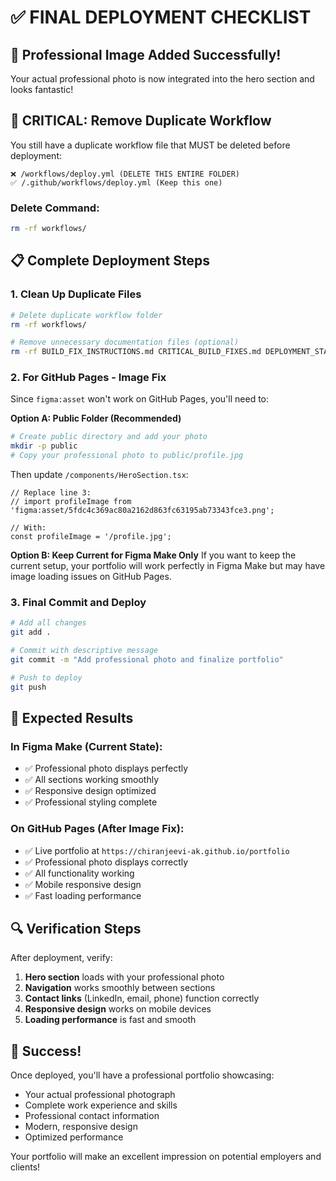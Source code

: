 # ✅ FINAL DEPLOYMENT CHECKLIST

## 🎯 Professional Image Added Successfully!

Your actual professional photo is now integrated into the hero section and looks fantastic!

## 🚨 CRITICAL: Remove Duplicate Workflow

You still have a duplicate workflow file that MUST be deleted before deployment:

```
❌ /workflows/deploy.yml (DELETE THIS ENTIRE FOLDER)
✅ /.github/workflows/deploy.yml (Keep this one)
```

### Delete Command:
```bash
rm -rf workflows/
```

## 📋 Complete Deployment Steps

### 1. Clean Up Duplicate Files
```bash
# Delete duplicate workflow folder
rm -rf workflows/

# Remove unnecessary documentation files (optional)
rm -rf BUILD_FIX_INSTRUCTIONS.md CRITICAL_BUILD_FIXES.md DEPLOYMENT_STATUS_CHECK.md FINAL_BUILD_SOLUTION.md FINAL_DEPLOYMENT_INSTRUCTIONS.md GITHUB_PAGES_DEPLOYMENT_GUIDE.md GITHUB_PAGES_TROUBLESHOOTING.md QUICK_FIX_GUIDE.md
```

### 2. For GitHub Pages - Image Fix
Since `figma:asset` won't work on GitHub Pages, you'll need to:

**Option A: Public Folder (Recommended)**
```bash
# Create public directory and add your photo
mkdir -p public
# Copy your professional photo to public/profile.jpg
```

Then update `/components/HeroSection.tsx`:
```tsx
// Replace line 3:
// import profileImage from 'figma:asset/5fdc4c369ac80a2162d863fc63195ab73343fce3.png';

// With:
const profileImage = '/profile.jpg';
```

**Option B: Keep Current for Figma Make Only**
If you want to keep the current setup, your portfolio will work perfectly in Figma Make but may have image loading issues on GitHub Pages.

### 3. Final Commit and Deploy
```bash
# Add all changes
git add .

# Commit with descriptive message
git commit -m "Add professional photo and finalize portfolio"

# Push to deploy
git push
```

## 🎯 Expected Results

### In Figma Make (Current State):
- ✅ Professional photo displays perfectly
- ✅ All sections working smoothly
- ✅ Responsive design optimized
- ✅ Professional styling complete

### On GitHub Pages (After Image Fix):
- ✅ Live portfolio at `https://chiranjeevi-ak.github.io/portfolio`
- ✅ Professional photo displays correctly
- ✅ All functionality working
- ✅ Mobile responsive design
- ✅ Fast loading performance

## 🔍 Verification Steps

After deployment, verify:
1. **Hero section** loads with your professional photo
2. **Navigation** works smoothly between sections
3. **Contact links** (LinkedIn, email, phone) function correctly
4. **Responsive design** works on mobile devices
5. **Loading performance** is fast and smooth

## 🎉 Success!

Once deployed, you'll have a professional portfolio showcasing:
- Your actual professional photograph
- Complete work experience and skills
- Professional contact information
- Modern, responsive design
- Optimized performance

Your portfolio will make an excellent impression on potential employers and clients!